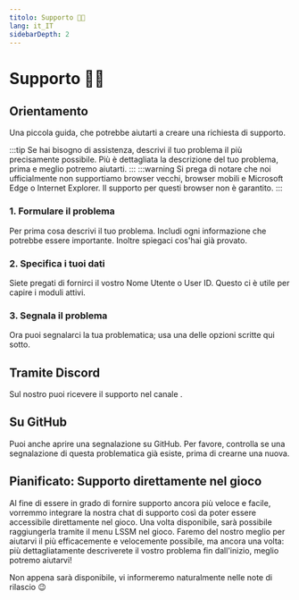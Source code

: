```yaml
---
titolo: Supporto 👨‍💻
lang: it_IT
sidebarDepth: 2
---
```


# Supporto 👨‍💻

## Orientamento
Una piccola guida, che potrebbe aiutarti a creare una richiesta di supporto.

:::tip
Se hai bisogno di assistenza, descrivi il tuo problema il più precisamente possibile. Più è dettagliata la descrizione del tuo problema, prima e meglio potremo aiutarti.
:::
:::warning
Si prega di notare che noi ufficialmente non supportiamo browser vecchi, browser mobili e Microsoft Edge o Internet Explorer. Il supporto per questi browser non è garantito.
:::

### 1. Formulare il problema
Per prima cosa descrivi il tuo problema. Includi ogni informazione che potrebbe essere importante. Inoltre spiegaci cos'hai già provato.

### 2. Specifica i tuoi dati
Siete pregati di fornirci il vostro Nome Utente o User ID. Questo ci è utile per capire i moduli attivi.

### 3. Segnala il problema
Ora puoi segnalarci la tua problematica; usa una delle opzioni scritte qui sotto.

## Tramite Discord
Sul nostro <discord/> puoi ricevere il supporto nel canale <discord-channel channel="lssm-help"/>.

## Su GitHub
Puoi anche aprire una segnalazione su <a :href="$theme.variables.github + '/issues'" target="_blank">GitHub</a>. Per favore, controlla se una segnalazione di questa problematica già esiste, prima di crearne una nuova.

## Pianificato: Supporto direttamente nel gioco
Al fine di essere in grado di fornire supporto ancora più veloce e facile, vorremmo integrare la nostra chat di supporto così da poter essere accessibile direttamente nel gioco. Una volta disponibile, sarà possibile raggiungerla tramite il menu LSSM nel gioco. Faremo del nostro meglio per aiutarvi il più efficacemente e velocemente possibile, ma ancora una volta: più dettagliatamente descriverete il vostro problema fin dall'inizio, meglio potremo aiutarvi!

Non appena sarà disponibile, vi informeremo naturalmente nelle note di rilascio :wink:

<!-- ==START_FOOTER== Do NOT edit anything below this line! Any edits will be removed as content is auto generated! -->
[lssm.status]: https://status.lss-manager.de/
[lssm.discord]: https://discord.gg/RcTNjpB
[lssm.userscript]: https://v4.lss-manager.de/lssm-v4.user.js
[lssm.donations]: https://donate.lss-manager.de/
[docs]: https://docs.lss-manager.de/
[docs.apps]: /it_IT/apps.md
[docs.appstore]: /it_IT/appstore.md
[docs.bugs]: /it_IT/bugs.md
[docs.error_report]: /it_IT/error_report.md
[docs.faq]: /it_IT/faq.md
[docs.metadata]: /it_IT/metadata.md
[docs.other]: /it_IT/other.md
[docs.settings]: /it_IT/settings.md
[docs.suggestions]: /it_IT/suggestions.md
[docs.support]: /it_IT/support.md
[games.self]: https://operatore112.it
[tampermonkey]: https://tampermonkey.net/
[github]: https://github.com/LSS-Manager/LSSM-V.4
[github.issues]: https://github.com/LSS-Manager/LSSM-V.4/issues
[github.issues.open]: https://github.com/LSS-Manager/LSSM-V.4/issues?q=is%3Aissue+is%3Aopen+label%3Abug